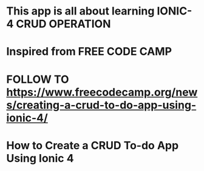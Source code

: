 # This app is all about learning IONIC-4 CRUD OPERATION

# Inspired from FREE CODE CAMP

# FOLLOW TO https://www.freecodecamp.org/news/creating-a-crud-to-do-app-using-ionic-4/

# How to Create a CRUD To-do App Using Ionic 4